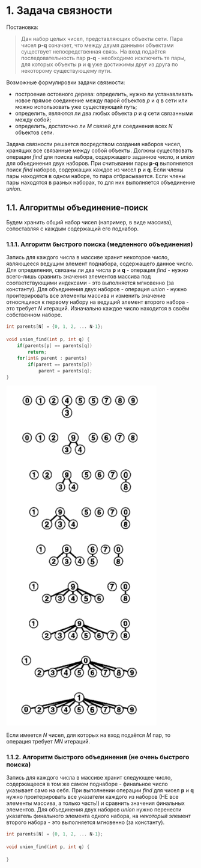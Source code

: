 # 1. Задача связности

Постановка:

> Дан набор целых чисел, представляющих объекты сети. Пара чисел **p-q** означает, что между двумя данными объектами существует непосредственная связь. На вход подаётся последовательность пар **p-q** - необходимо исключить те пары, для которых объекты **p** и **q** уже достижимы друг из друга по некоторому существующему пути.

Возможные формулировки задачи связности:

+ построение остовного дерева: определить, нужно ли устанавливать новое прямое соединение между парой объектов *p* и *q* в сети или можно использовать уже существующий путь;
+ определить, являются ли два любых объекта *p* и *q* сети связанными между собой;
+ определить, достаточно ли *M* связей для соединения всех *N* объектов сети.

Задача связности решается посредством создания наборов чисел, хранящих все связанные между собой объекты. Должны существовать операции *find* для поиска набора, содержащего заданное число, и *union* для объединения двух наборов. При считывании пары **p-q** выполняется поиск *find* наборов, содержащих каждое из чисел **p** и **q**. Если члены пары находятся в одном наборе, то пара отбрасывается. Если члены пары находятся в разных наборах, то для них выполняется объединение *union*.

## 1.1. Алгоритмы объединение-поиск

Будем хранить общий набор чисел (например, в виде массива), сопоставляя с каждым содержащий его поднабор.

### 1.1.1. Алгоритм быстрого поиска (медленного объединения)

Запись для каждого числа в массиве хранит некоторое число, являющееся ведущим элемент поднабора, содержащего данное число. Для определения, связаны ли два числа **p** и **q** - операция *find* - нужно всего-лишь сравнить значения элементов массива под соответствующими индексами - это выполняется мгновенно (за константу). Для объединения двух наборов - операция *union* - нужно проитерировать все элементы массива и изменить значение относящихся к первому набору на ведущий элемент второго набора - это требует *N* итераций. Изначально каждое число находится в своём собственном наборе.

```C++
int parents[N] = {0, 1, 2, ... N-1};

void union_find(int p, int q) {
    if(parents[p] == parents[q])
        return;
    for(int& parent : parents)
        if(parent == parents[p])
            parent = parents[q];
}
```

![quick-find](images/1.png)

Если имеется *N* чисел, для которых на вход подаётся *M* пар, то операция требует *MN* итераций.

### 1.1.2. Алгоритм быстрого объединения (не очень быстрого поиска)

Запись для каждого числа в массиве хранит следующее число, содержащееся в том же самом поднаборе - финальное число указывает само на себя. При выполнении операции *find* для чисел **p** и **q** нужно проитерировать все указатели каждого из наборов (НЕ все элементы массива, а только часть!) и сравнить значения финальных элементов. Для объединения двух наборов *union* нужно перенести указатель финального элемента одного набора, на *некоторый* элемент второго набора - это выполняется мгновенно (за константу).

```C++
int parents[N] = {0, 1, 2, ... N-1};

void union_find(int p, int q) {

}

```
